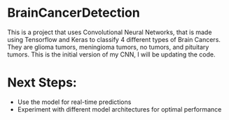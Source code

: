 # BrainCancerDetection
This is a project that uses Convolutional Neural Networks, that is made using Tensorflow and Keras to classify 4 different types of Brain Cancers. They are glioma tumors,  meningioma tumors, no tumors, and pituitary tumors. This is the initial version of my CNN, I will be updating the code. 


# Next Steps:

- Use the model for real-time predictions
- Experiment with different model architectures for optimal performance
